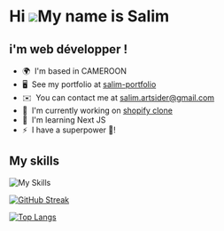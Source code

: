 Hi ![](https://user-images.githubusercontent.com/18350557/176309783-0785949b-9127-417c-8b55-ab5a4333674e.gif)My name is Salim
=============================================================================================================================

i'm web développer !
------------------------------------------

* 🌍  I'm based in CAMEROON
* 🖥️  See my portfolio at [salim-portfolio](https://salim-portfolio.onrender.com/)
* ✉️  You can contact me at [salim.artsider@gmail.com](mailto:salim.artsider@gmail.com)
* 🚀  I'm currently working on [shopify clone](http://comx-front.vercel.app/)
* 🧠  I'm learning Next JS
* ⚡  I have a superpower 🤫!

## My skills
![My Skills](https://skillicons.dev/icons?i=ts,react,tailwind,sass,mongodb,nodejs,git,php,mysql,wordpress,blender&perline=8)

[![GitHub Streak](https://streak-stats.demolab.com?user=artsiders&theme=dark)](https://github.com/artsiders/chatbot)

[![Top Langs](https://github-readme-stats.vercel.app/api/top-langs/?username=artsiders&layout=compact&theme=github_dark)](https://github.com/artsiders/github-readme-stats)
